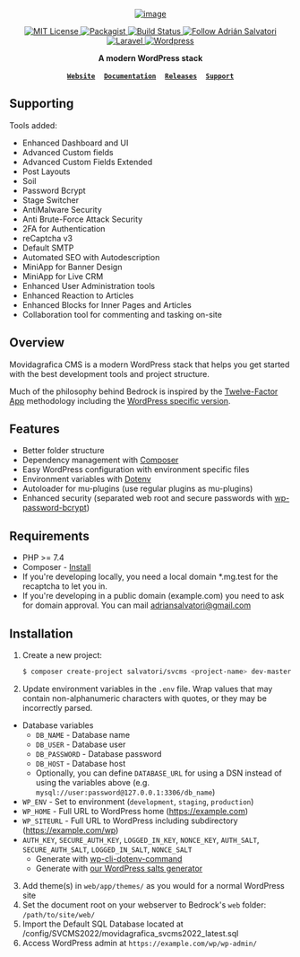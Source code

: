 <p align="center">
  <a href="https://movidagrafica.co">
    <img alt="image" src="https://user-images.githubusercontent.com/9261546/176410648-abd10a26-1b44-4269-b42e-91464db88d80.png">
  </a>
</p>

<p align="center">
  <a href="LICENSE.md">
    <img alt="MIT License" src="https://img.shields.io/github/license/adriansalvatori/SVCMS2022?style=for-the-badge" />
  </a>

  <a href="https://packagist.org/packages/salvatori/svcms">
    <img alt="Packagist" src="https://img.shields.io/packagist/v/adriansalvatori/svcms2022.svg?style=for-the-badge" />
  </a>

  <a href="https://github.com/roots/adriansalvatori/actions/workflows/ci.yml">
    <img alt="Build Status" src="https://img.shields.io/github/workflow/status/roots/bedrock/CI?style=for-the-badge" />
  </a>

  <a href="https://twitter.com/salvatori_dev">
    <img alt="Follow Adrián Salvatori" src="https://img.shields.io/twitter/follow/rootswp.svg?style=for-the-badge&color=1da1f2" />
  </a>
  
  <a href="">
    <img alt="Laravel" src="https://img.shields.io/badge/Laravel-FF2D20?style=for-the-badge&logo=laravel&logoColor=white" />
  </a>

  <a href="">
    <img alt="Wordpress" src="https://img.shields.io/badge/Wordpress-21759B?style=for-the-badge&logo=wordpress&logoColor=white" />
  </a>
  
</p>

<p align="center">
  <strong>A modern WordPress stack</strong>
</p>

<p align="center">
  <a href="https://roots.io/"><strong><code>Website</code></strong></a> &nbsp;&nbsp; <a href="https://docs.roots.io/bedrock/master/installation/"><strong><code>Documentation</code></strong></a> &nbsp;&nbsp; <a href="https://github.com/roots/bedrock/releases"><strong><code>Releases</code></strong></a> &nbsp;&nbsp; <a href="https://discourse.roots.io/"><strong><code>Support</code></strong></a>
</p>

## Supporting

Tools added: 
- Enhanced Dashboard and UI
- Advanced Custom fields
- Advanced Custom Fields Extended
- Post Layouts
- Soil
- Password Bcrypt
- Stage Switcher
- AntiMalware Security
- Anti Brute-Force Attack Security
- 2FA for Authentication
- reCaptcha v3
- Default SMTP
- Automated SEO with Autodescription
- MiniApp for Banner Design
- MiniApp for Live CRM
- Enhanced User Administration tools
- Enhanced Reaction to Articles
- Enhanced Blocks for Inner Pages and Articles
- Collaboration tool for commenting and tasking on-site

## Overview

Movidagrafica CMS is a modern WordPress stack that helps you get started with the best development tools and project structure.

Much of the philosophy behind Bedrock is inspired by the [Twelve-Factor App](http://12factor.net/) methodology including the [WordPress specific version](https://roots.io/twelve-factor-wordpress/).

## Features

- Better folder structure
- Dependency management with [Composer](https://getcomposer.org)
- Easy WordPress configuration with environment specific files
- Environment variables with [Dotenv](https://github.com/vlucas/phpdotenv)
- Autoloader for mu-plugins (use regular plugins as mu-plugins)
- Enhanced security (separated web root and secure passwords with [wp-password-bcrypt](https://github.com/roots/wp-password-bcrypt))

## Requirements

- PHP >= 7.4
- Composer - [Install](https://getcomposer.org/doc/00-intro.md#installation-linux-unix-osx)
- If you're developing locally, you need a local domain *.mg.test for the recaptcha to let you in. 
- If you're developing in a public domain (example.com) you need to ask for domain approval. You can mail adriansalvatori@gmail.com

## Installation

1. Create a new project:
   ```sh
   $ composer create-project salvatori/svcms <project-name> dev-master
   ```
2. Update environment variables in the `.env` file. Wrap values that may contain non-alphanumeric characters with quotes, or they may be incorrectly parsed.

- Database variables
  - `DB_NAME` - Database name
  - `DB_USER` - Database user
  - `DB_PASSWORD` - Database password
  - `DB_HOST` - Database host
  - Optionally, you can define `DATABASE_URL` for using a DSN instead of using the variables above (e.g. `mysql://user:password@127.0.0.1:3306/db_name`)
- `WP_ENV` - Set to environment (`development`, `staging`, `production`)
- `WP_HOME` - Full URL to WordPress home (https://example.com)
- `WP_SITEURL` - Full URL to WordPress including subdirectory (https://example.com/wp)
- `AUTH_KEY`, `SECURE_AUTH_KEY`, `LOGGED_IN_KEY`, `NONCE_KEY`, `AUTH_SALT`, `SECURE_AUTH_SALT`, `LOGGED_IN_SALT`, `NONCE_SALT`
  - Generate with [wp-cli-dotenv-command](https://github.com/aaemnnosttv/wp-cli-dotenv-command)
  - Generate with [our WordPress salts generator](https://roots.io/salts.html)

3. Add theme(s) in `web/app/themes/` as you would for a normal WordPress site
4. Set the document root on your webserver to Bedrock's `web` folder: `/path/to/site/web/`
5. Import the Default SQL Database located at /config/SVCMS2022/movidagrafica_svcms2022_latest.sql
6. Access WordPress admin at `https://example.com/wp/wp-admin/`


